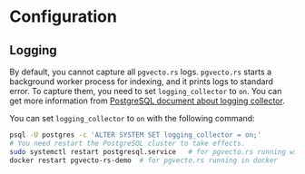 # Configuration

## Logging

By default, you cannot capture all `pgvecto.rs` logs. `pgvecto.rs` starts a background worker process for indexing, and it prints logs to standard error. To capture them, you need to set `logging_collector` to `on`. You can get more information from [PostgreSQL document about logging collector](https://www.postgresql.org/docs/current/runtime-config-logging.html#GUC-LOGGING-COLLECTOR).

You can set `logging_collector` to `on` with the following command:

```sh
psql -U postgres -c 'ALTER SYSTEM SET logging_collector = on;'
# You need restart the PostgreSQL cluster to take effects.
sudo systemctl restart postgresql.service   # for pgvecto.rs running with systemd
docker restart pgvecto-rs-demo  # for pgvecto.rs running in docker
```
